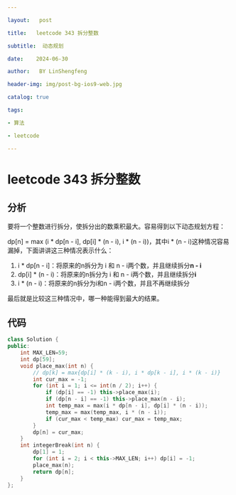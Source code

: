 ```yaml
---

layout:   post

title:   leetcode 343 拆分整数

subtitle:  动态规划

date:    2024-06-30

author:   BY LinShengfeng

header-img: img/post-bg-ios9-web.jpg

catalog: true

tags:

- 算法

- leetcode

---
```


# leetcode 343 拆分整数

## 分析

要将一个整数进行拆分，使拆分出的数乘积最大。容易得到以下动态规划方程：

dp[n] = max (i * dp[n - i], dp[i] * (n - i), i * (n - i))，其中i * (n - i)这种情况容易漏掉，下面讲讲这三种情况表示什么：

1. i * dp[n - i]：将原来的n拆分为 i 和 n - i两个数，并且继续拆分**n - i**
2. dp[i] * (n - i)：将原来的n拆分为 i 和 n - i两个数，并且继续拆分**i**
3. i * (n - i)：将原来的n拆分为i和n - i两个数，并且不再继续拆分

最后就是比较这三种情况中，哪一种能得到最大的结果。

## 代码

```C++
class Solution {
public:
    int MAX_LEN=59;
    int dp[59];
    void place_max(int n) {
        // dp[k] = max{dp[i] * (k - i), i * dp[k - i], i * (k - i)}
        int cur_max = -1;
        for (int i = 1; i <= int(n / 2); i++) {
            if (dp[i] == -1) this->place_max(i);
            if (dp[n - i] == -1) this->place_max(n - i);
            int temp_max = max(i * dp[n - i], dp[i] * (n - i));
            temp_max = max(temp_max, i * (n - i));
            if (cur_max < temp_max) cur_max = temp_max;
        }
        dp[n] = cur_max;
    }
    int integerBreak(int n) {
        dp[1] = 1;
        for (int i = 2; i < this->MAX_LEN; i++) dp[i] = -1;
        place_max(n);
        return dp[n];
    }
};
```

